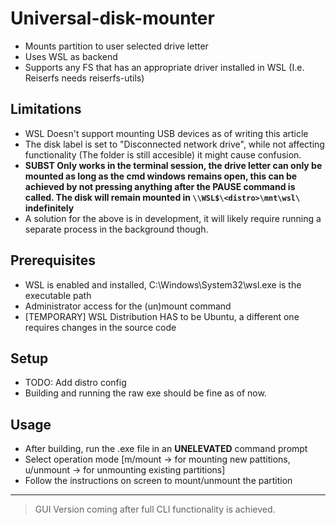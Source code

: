 # Universal-disk-mounter

- Mounts partition to user selected drive letter
- Uses WSL as backend
- Supports any FS that has an appropriate driver installed in WSL (I.e. Reiserfs needs reiserfs-utils)

## Limitations
- WSL Doesn't support mounting USB devices as of writing this article
- The disk label is set to "Disconnected network drive", while not affecting functionality (The folder is still accesible) it might cause confusion.
- **SUBST Only works in the terminal session, the drive letter can only be mounted as long as the cmd windows remains open, this can be achieved by not pressing anything after the PAUSE command is called. The disk will remain mounted in ```\\WSL$\<distro>\mnt\wsl\``` indefinitely**
- A solution for the above is in development, it will likely require running a separate process in the background though.

## Prerequisites
- WSL is enabled and installed, C:\Windows\System32\wsl.exe is the executable path
- Administrator access for the (un)mount command
- [TEMPORARY] WSL Distribution HAS to be Ubuntu, a different one requires changes in the source code

## Setup
- TODO: Add distro config
- Building and running the raw exe should be fine as of now.

## Usage
- After building, run the .exe file in an **UNELEVATED** command prompt
- Select operation mode [m/mount -> for mounting new pattitions, u/unmount -> for unmounting existing partitions]
- Follow the instructions on screen to mount/unmount the partition

--- 

> GUI Version coming after full CLI functionality is achieved.
